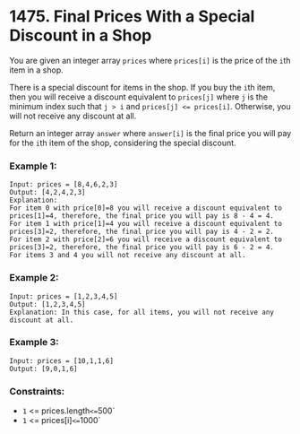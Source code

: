 # 1475. Final Prices With a Special Discount in a Shop

You are given an integer array `prices` where `prices[i]` is the price of the `i`th item in a shop.

There is a special discount for items in the shop. If you buy the `i`th item, then you will receive a discount equivalent to `prices[j]` where `j` is the minimum index such that `j > i` and `prices[j] <= prices[i]`. Otherwise, you will not receive any discount at all.

Return an integer array `answer` where `answer[i]` is the final price you will pay for the `i`th item of the shop, considering the special discount.

### Example 1:

```
Input: prices = [8,4,6,2,3]
Output: [4,2,4,2,3]
Explanation:
For item 0 with price[0]=8 you will receive a discount equivalent to prices[1]=4, therefore, the final price you will pay is 8 - 4 = 4.
For item 1 with price[1]=4 you will receive a discount equivalent to prices[3]=2, therefore, the final price you will pay is 4 - 2 = 2.
For item 2 with price[2]=6 you will receive a discount equivalent to prices[3]=2, therefore, the final price you will pay is 6 - 2 = 4.
For items 3 and 4 you will not receive any discount at all.
```

### Example 2:

```
Input: prices = [1,2,3,4,5]
Output: [1,2,3,4,5]
Explanation: In this case, for all items, you will not receive any discount at all.
```

### Example 3:

```
Input: prices = [10,1,1,6]
Output: [9,0,1,6]
```

### Constraints:

- `1` <= prices.length` <= `500`
- `1` <= prices[i]` <= `1000`
